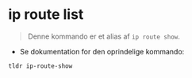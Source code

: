 # ip route list

> Denne kommando er et alias af  `ip route show`.

- Se dokumentation for den oprindelige kommando:

`tldr ip-route-show`
